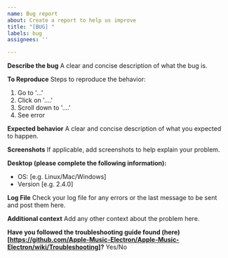 ```yaml
---
name: Bug report
about: Create a report to help us improve
title: "[BUG] "
labels: bug
assignees: ''

---
```


**Describe the bug**
A clear and concise description of what the bug is.

**To Reproduce**
Steps to reproduce the behavior:
1. Go to '...'
2. Click on '....'
3. Scroll down to '....'
4. See error

**Expected behavior**
A clear and concise description of what you expected to happen.

**Screenshots**
If applicable, add screenshots to help explain your problem.

**Desktop (please complete the following information):**
 - OS: [e.g. Linux/Mac/Windows]
 - Version [e.g. 2.4.0]

**Log File**
Check your log file for any errors or the last message to be sent and post them here.

**Additional context**
Add any other context about the problem here.

**Have you followed the troubleshooting guide found (here)[https://github.com/Apple-Music-Electron/Apple-Music-Electron/wiki/Troubleshooting]?**
Yes/No
